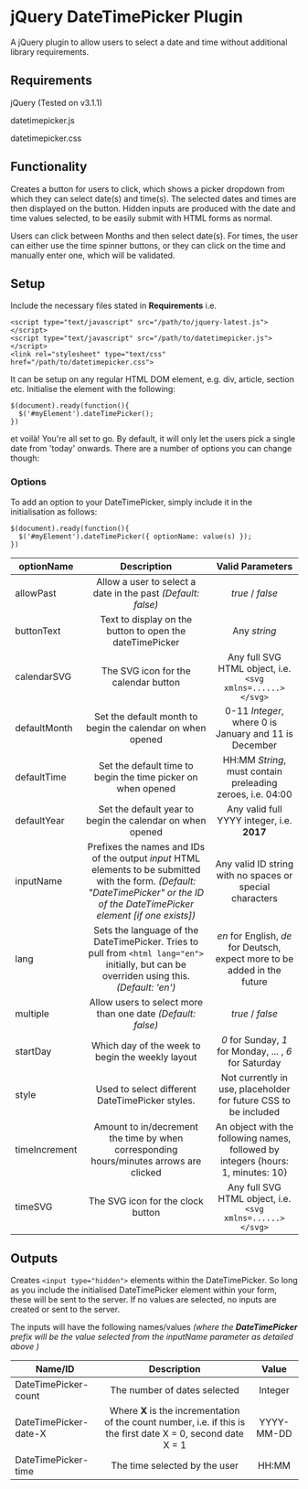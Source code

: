 # jQuery DateTimePicker Plugin

A jQuery plugin to allow users to select a date and time without additional library requirements.

## Requirements

jQuery (Tested on v3.1.1)

datetimepicker.js

datetimepicker.css

## Functionality

Creates a button for users to click, which shows a picker dropdown from which they can select date(s) and time(s). The selected dates and times are then displayed on the button. Hidden inputs are produced with the date and time values selected, to be easily submit with HTML forms as normal.

Users can click between Months and then select date(s). For times, the user can either use the time spinner buttons, or they can click on the time and manually enter one, which will be validated.

## Setup

Include the necessary files stated in **Requirements** i.e.
```
<script type="text/javascript" src="/path/to/jquery-latest.js"></script>
<script type="text/javascript" src="/path/to/datetimepicker.js"></script>
<link rel="stylesheet" type="text/css" href="/path/to/datetimepicker.css">
```

It can be setup on any regular HTML DOM element, e.g. div, article, section etc. Initialise the element with the following:
```
$(document).ready(function(){
  $('#myElement').dateTimePicker();
})
```
et voilà! You're all set to go. By default, it will only let the users pick a single date from 'today' onwards. There are a number of options you can change though:

### Options

To add an option to your DateTimePicker, simply include it in the initialisation as follows:
```
$(document).ready(function(){
  $('#myElement').dateTimePicker({ optionName: value(s) });
})
```


| optionName    | Description   | Valid Parameters  |
| ------------- |:-------------:|:-----------------:|
| allowPast | Allow a user to select a date in the past *(Default: false)* | *true* / *false* |
| buttonText | Text to display on the button to open the dateTimePicker | Any *string* |
| calendarSVG | The SVG icon for the calendar button | Any full SVG HTML object, i.e. `<svg xmlns=......></svg>` |
| defaultMonth | Set the default month to begin the calendar on when opened | 0-11 *Integer*, where 0 is January and 11 is December |
| defaultTime | Set the default time to begin the time picker on when opened | HH:MM *String*, must contain preleading zeroes, i.e. 04:00 |
| defaultYear | Set the default year to begin the calendar on when opened | Any valid full YYYY integer, i.e. **2017** |
| inputName | Prefixes the names and IDs of the output *input* HTML elements to be submitted with the form. *(Default: "DateTimePicker" or the ID of the DateTimePicker element [if one exists])* | Any valid ID string with no spaces or special characters |
| lang | Sets the language of the DateTimePicker. Tries to pull from `<html lang="en">` initially, but can be overriden using this. *(Default: 'en')*| *en* for English, *de* for Deutsch, expect more to be added in the future |
| multiple | Allow users to select more than one date *(Default: false)* | *true* / *false* |
| startDay | Which day of the week to begin the weekly layout | *0* for Sunday, *1* for Monday, ... , *6* for Saturday |
| style | Used to select different DateTimePicker styles. | Not currently in use, placeholder for future CSS to be included |
| timeIncrement | Amount to in/decrement the time by when corresponding hours/minutes arrows are clicked | An object with the following names, followed by integers {hours: 1, minutes: 10} |
| timeSVG | The SVG icon for the clock button | Any full SVG HTML object, i.e. `<svg xmlns=......></svg>`  |

## Outputs
Creates `<input type="hidden">` elements within the DateTimePicker. So long as you include the initialised DateTimePicker element within your form, these will be sent to the server. If no values are selected, no inputs are created or sent to the server. 

The inputs will have the following names/values *(where the **DateTimePicker** prefix will be the value selected from the inputName parameter as detailed above )*

| Name/ID    | Description   | Value  |
| ------------- |:--------------:|:-----------------:|
| DateTimePicker-count | The number of dates selected | Integer |
| DateTimePicker-date-X | Where **X** is the incrementation of the count number, i.e. if this is the first date X = 0, second date X = 1 | YYYY-MM-DD |
| DateTimePicker-time | The time selected by the user | HH:MM |
